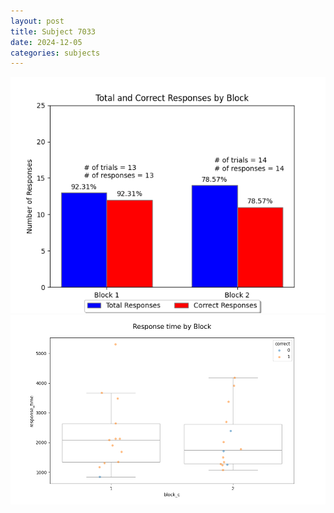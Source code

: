 ```yaml
---
layout: post
title: Subject 7033
date: 2024-12-05
categories: subjects
---
```


![](data/7033/run-22/7033_ATS_responses.png)
![](data/7033/run-22/7033_ATS_rt.png)
